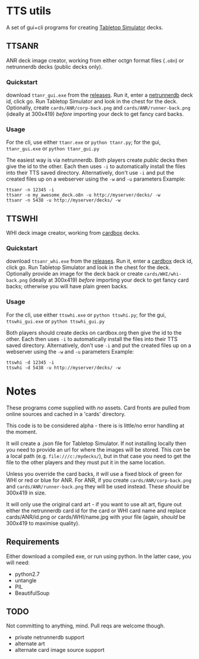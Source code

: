# TTS utils
A set of gui+cli programs for creating [Tabletop Simulator](http://berserk-games.com/) decks.

## TTSANR
ANR deck image creator, working from either octgn format files (`.o8n`) or netrunnerdb decks (public decks only).

### Quickstart

download `ttanr_gui.exe` from the [releases](https://github.com/cwoac/TTANR/releases/latest). Run it, enter a [netrunnerdb](http://netrunnerdb.com/) deck id, click go. Run Tabletop Simulator and look in the chest for the deck. Optionally, create `cards/ANR/corp-back.png` and `cards/ANR/runner-back.png` (ideally at 300x419) *before* importing your deck to get fancy card backs.

### Usage

For the cli, use either `ttanr.exe` or `python ttanr.py`; for the gui, `ttanr_gui.exe` or `python ttanr_gui.py`

The easiest way is via netrunnerdb. Both players create *public* decks then give the id to the other. Each then uses `-i` to automatically install the files into their TTS saved directory.
Alternatively, don't use `-i` and put the created files up on a webserver using the `-w` and `-u` parameters
Example:
````
ttsanr -n 12345 -i
ttsanr -o my_awesome_deck.o8n -u http://myserver/decks/ -w
ttsanr -n 5438 -u http://myserver/decks/ -w
````

## TTSWHI
WHI deck image creator, working from [cardbox](http://cardbox.org/) decks.

### Quickstart

download `ttsanr_whi.exe` from the [releases](https://github.com/cwoac/TTANR/releases/latest). Run it, enter a [cardbox](http://cardbox.org/) deck id, click go. Run Tabletop Simulator and look in the chest for the deck. Optionally provide an image for the deck back or create `cards/WHI/whi-back.png` (ideally at 300x419) *before* importing your deck to get fancy card backs; otherwise you will have plain green backs.

### Usage

For the cli, use either `ttswhi.exe` or `python ttswhi.py`; for the gui, `ttswhi_gui.exe` or `python ttswhi_gui.py`

Both players should create decks on cardbox.org then give the id to the other. Each then uses `-i` to automatically install the files into their TTS saved directory.
Alternatively, don't use `-i` and put the created files up on a webserver using the `-w` and `-u` parameters
Example:
````
ttswhi -d 12345 -i
ttswhi -d 5438 -u http://myserver/decks/ -w
````

# Notes

These programs come supplied with *no* assets. Card fronts are pulled from online sources and cached in a 'cards' directory.

This code is to be considered alpha - there is is little/no error handling at the moment.

It will create a .json file for Tabletop Simulator. If not installing locally then you need to provide an url for where the images will be stored. This *can* be a local path (e.g. `file:///c:/mydecks/`), but in that case you need to get the file to the other players and they must put it in the same location.

Unless you override the card backs, it will use a fixed block of green for WHI or red or blue for ANR. For ANR, if you create `cards/ANR/corp-back.png` and `cards/ANR/runner-back.png` they will be used instead. These *should* be 300x419 in size.

It will only use the original card art - if you want to use alt art, figure out either the netrunnerdb card id for the card or WHI card name and replace cards/ANR/id.png or cards/WHI/name.jpg with your file (again, *should* be 300x419 to maximise quality).

## Requirements
Either download a compiled exe, or run using python. In the latter case, you will need:
- python2.7
- untangle
- PIL
- BeautifulSoup

## TODO
Not committing to anything, mind. Pull reqs are welcome though.
- private netrunnerdb support
- alternate art
- alternate card image source support
